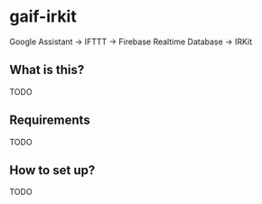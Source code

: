 # gaif-irkit
Google Assistant -> IFTTT -> Firebase Realtime Database -> IRKit

## What is this?
TODO

## Requirements
TODO

## How to set up?
TODO
